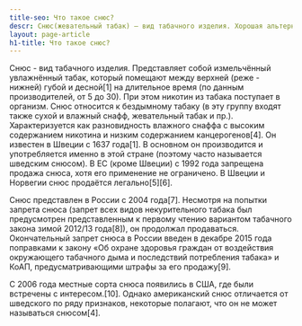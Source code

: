 ```yaml
---
title-seo: Что такое снюс?
descr: Снюс(жевательный табак) — вид табачного изделия. Хорошая альтернатива сигаретам.
layout: page-article
h1-title: Что такое снюс?
---
```



Снюс - вид табачного изделия. Представляет собой измельчённый увлажнённый табак, который помещают между верхней (реже - нижней) губой и десной[1] на длительное время (по данным производителей, от 5 до 30). При этом никотин из табака поступает в организм.
Снюс относится к бездымному табаку (в эту группу входят также сухой и влажный снафф, жевательный табак и пр.). Характеризуется как разновидность влажного снаффа с высоким содержанием никотина и низким содержанием канцерогенов[4]. Он известен в Швеции с 1637 года[1]. В основном он производится и употребляется именно в этой стране (поэтому часто называется шведским снюсом).
В ЕС (кроме Швеции) с 1992 года запрещена продажа снюса, хотя его применение не ограничено. В Швеции и Норвегии снюс продаётся легально[5][6].

Снюс представлен в России с 2004 года[7]. Несмотря на попытки запрета снюса (запрет всех видов некурительного табака был предусмотрен представленным к первому чтению вариантом табачного закона зимой 2012/13 года[8]), он продолжал продаваться. Окончательный запрет снюса в России введен в декабре 2015 года поправками к закону «Об охране здоровья граждан от воздействия окружающего табачного дыма и последствий потребления табака» и КоАП, предусматривающими штрафы за его продажу[9].

С 2006 года местные сорта снюса появились в США, где были встречены с интересом.[10]. Однако американский снюс отличается от шведского по ряду признаков, некоторые полагают, что он не может называться снюсом[4].
